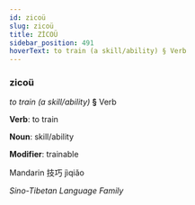 ```yaml
---
id: zicoü
slug: zicoü
title: ZİCOÜ
sidebar_position: 491
hoverText: to train (a skill/ability) § Verb
---
```


### zicoü

*to train (a skill/ability)* **§** Verb

**Verb**: to train

**Noun**: skill/ability

**Modifier**: trainable

Mandarin 技巧 jìqiǎo 

*Sino-Tibetan Language Family*